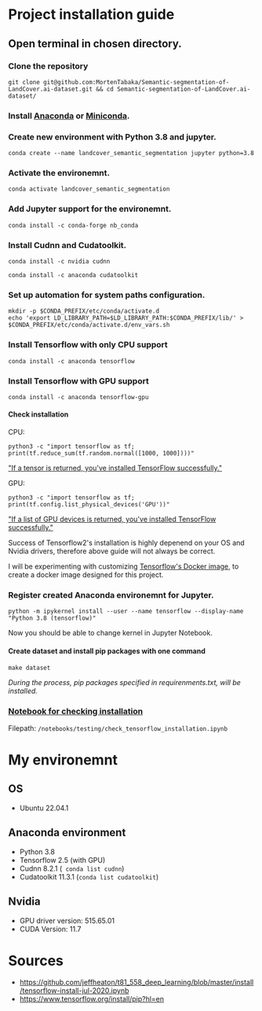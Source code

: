 # Project installation guide

## Open terminal in chosen directory. 

### Clone the repository
```
git clone git@github.com:MortenTabaka/Semantic-segmentation-of-LandCover.ai-dataset.git && cd Semantic-segmentation-of-LandCover.ai-dataset/
```
### Install [Anaconda](https://docs.anaconda.com/anaconda/install/index.html) or [Miniconda](https://docs.conda.io/en/latest/miniconda.html).

### Create new environment with Python 3.8 and jupyter.
```
conda create --name landcover_semantic_segmentation jupyter python=3.8
```
### Activate the environemnt.
```
conda activate landcover_semantic_segmentation
```
### Add Jupyter support for the environemnt.
```
conda install -c conda-forge nb_conda
```
### Install Cudnn and Cudatoolkit.
```
conda install -c nvidia cudnn
```
```
conda install -c anaconda cudatoolkit
```
### Set up automation for system paths configuration.
```
mkdir -p $CONDA_PREFIX/etc/conda/activate.d
echo 'export LD_LIBRARY_PATH=$LD_LIBRARY_PATH:$CONDA_PREFIX/lib/' > $CONDA_PREFIX/etc/conda/activate.d/env_vars.sh
```
### Install Tensorflow with only CPU support
```
conda install -c anaconda tensorflow
```
### Install Tensorflow with GPU support
```
conda install -c anaconda tensorflow-gpu
```
#### Check installation 
CPU: 
```
python3 -c "import tensorflow as tf; print(tf.reduce_sum(tf.random.normal([1000, 1000])))"
```
["If a tensor is returned, you've installed TensorFlow successfully."](https://www.tensorflow.org/install/pip?hl=en)

GPU:
```
python3 -c "import tensorflow as tf; print(tf.config.list_physical_devices('GPU'))"
```
["If a list of GPU devices is returned, you've installed TensorFlow successfully."](https://www.tensorflow.org/install/pip?hl=en)

Success of Tensorflow2's installation is highly depenend on your OS and Nvidia drivers, therefore above guide will not always be correct.

I will be experimenting with customizing [Tensorflow's Docker image](https://www.tensorflow.org/install/docker?hl=en), to create a docker image designed for this project.

### Register created Anaconda environemnt for Jupyter.
```
python -m ipykernel install --user --name tensorflow --display-name "Python 3.8 (tensorflow)"
```
Now you should be able to change kernel in Jupyter Notebook.
#### Create dataset and install pip packages with one command
```
make dataset
``` 
*During the process, pip packages specified in requirenments.txt, will be installed.*

### [Notebook for checking installation](https://github.com/MortenTabaka/main/notebooks/testing/check_tensorflow_installation.ipynb)
Filepath: `/notebooks/testing/check_tensorflow_installation.ipynb`

# My environemnt 
## OS
* Ubuntu 22.04.1

## Anaconda environment
* Python 3.8
* Tensorflow 2.5 (with GPU)
* Cudnn 8.2.1 (` conda list cudnn`)
* Cudatoolkit 11.3.1 (`conda list cudatoolkit`)

## Nvidia
* GPU driver version: 515.65.01 
* CUDA Version: 11.7  

# Sources
* https://github.com/jeffheaton/t81_558_deep_learning/blob/master/install/tensorflow-install-jul-2020.ipynb
* https://www.tensorflow.org/install/pip?hl=en
